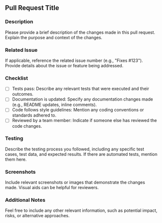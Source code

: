 ## Pull Request Title

### Description
Please provide a brief description of the changes made in this pull request. Explain the purpose and context of the changes.

### Related Issue
If applicable, reference the related issue number (e.g., "Fixes #123"). Provide details about the issue or feature being addressed.

### Checklist
- [ ] Tests pass: Describe any relevant tests that were executed and their outcomes.
- [ ] Documentation is updated: Specify any documentation changes made (e.g., README updates, inline comments).
- [ ] Code follows style guidelines: Mention any coding conventions or standards adhered to.
- [ ] Reviewed by a team member: Indicate if someone else has reviewed the code changes.

### Testing
Describe the testing process you followed, including any specific test cases, test data, and expected results. If there are automated tests, mention them here.

### Screenshots
Include relevant screenshots or images that demonstrate the changes made. Visual aids can be helpful for reviewers.

### Additional Notes
Feel free to include any other relevant information, such as potential impact, risks, or alternative approaches.
